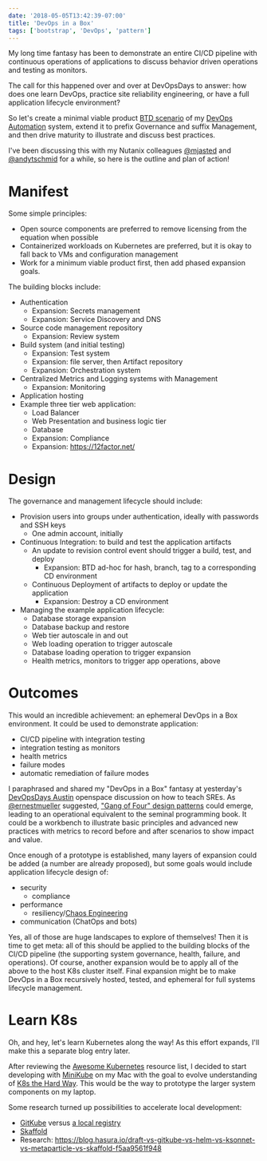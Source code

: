 ```yaml
---
date: '2018-05-05T13:42:39-07:00'
title: 'DevOps in a Box'
tags: ['bootstrap', 'DevOps', 'pattern']
---
```

My long time fantasy has been to demonstrate an entire CI/CD pipeline with
 continuous operations of applications to discuss behavior driven operations
 and testing as monitors.

The call for this happened over and over at DevOpsDays to answer: how does one
 learn DevOps, practice site reliability engineering, or have a full
 application lifecycle environment?

So let's create a minimal viable product [BTD scenario](../devops-btd-pattern)
 of my [DevOps Automation](../devops-automation) system,
 extend it to prefix Governance and suffix Management,
 and then drive maturity to illustrate and discuss best practices.
<!--more-->
I've been discussing this with my Nutanix colleagues
 [@mjasted](https://github.com/mjastad) and
 [@andytschmid](https://github.com/andytschmid/) for a while,
 so here is the outline and plan of action!

# Manifest #

Some simple principles:
- Open source components are preferred to remove licensing from the equation
  when possible
- Containerized workloads on Kubernetes are preferred, but it is okay to
  fall back to VMs and configuration management
- Work for a minimum viable product first, then add phased expansion goals.

The building blocks include:
- Authentication
  - Expansion: Secrets management
  - Expansion: Service Discovery and DNS
- Source code management repository
  - Expansion: Review system
- Build system (and initial testing)
  - Expansion: Test system
  - Expansion: file server, then Artifact repository
  - Expansion: Orchestration system
- Centralized Metrics and Logging systems with Management
  - Expansion: Monitoring
- Application hosting
- Example three tier web application:
  - Load Balancer
  - Web Presentation and business logic tier
  - Database
  - Expansion: Compliance
  - Expansion: https://12factor.net/

# Design #

The governance and management lifecycle should include:
- Provision users into groups under authentication,
  ideally with passwords and SSH keys
  - One admin account, initially
- Continuous Integration: to build and test the application artifacts
  - An update to revision control event should trigger a build, test, and deploy
    - Expansion: BTD ad-hoc for hash, branch, tag to a
  corresponding CD environment
  - Continuous Deployment of artifacts to deploy or update the application
    - Expansion: Destroy a CD environment
- Managing the example application lifecycle:
  - Database storage expansion
  - Database backup and restore
  - Web tier autoscale in and out
  - Web loading operation to trigger autoscale
  - Database loading operation to trigger expansion
  - Health metrics, monitors to trigger app operations, above

# Outcomes #

This would an incredible achievement: an ephemeral DevOps in a Box environment.
 It could be used to demonstrate application:
- CI/CD pipeline with integration testing
- integration testing as monitors
- health metrics
- failure modes
- automatic remediation of failure modes

I paraphrased and shared my "DevOps in a Box" fantasy at yesterday's
 [DevOpsDays Austin](https://twitter.com/hashtag/devopsdaysatx?src=hash)
 openspace discussion on how to teach SREs.
 As [@ernestmueller](https://twitter.com/ernestmueller) suggested,
 ["Gang of Four" design patterns](https://en.wikipedia.org/wiki/Design_Patterns)
 could emerge, leading to an operational equivalent
 to the seminal programming book. It could be a workbench to illustrate basic
 principles and advanced new practices with metrics to record before and after
 scenarios to show impact and value.

Once enough of a prototype is established, many layers of expansion could be
 added (a number are already proposed), but some goals would include
 application lifecycle design of:

- security
  - compliance
- performance
  - resiliency/[Chaos Engineering](https://principlesofchaos.org/)
- communication (ChatOps and bots)

Yes, all of those are huge landscapes to explore of themselves!
 Then it is time to get meta: all of this should be applied to the building
 blocks of the CI/CD pipeline (the supporting system governance, health,
 failure, and operations). Of course, another expansion would be to apply all
 of the above to the host K8s cluster itself. Final expansion might be to make
 DevOps in a Box recursively hosted, tested, and ephemeral for full systems
 lifecycle management.

# Learn K8s #

Oh, and hey, let's learn Kubernetes along the way! As this effort expands,
 I'll make this a separate blog entry later.

After reviewing the [Awesome Kubernetes](https://github.com/ramitsurana/awesome-kubernetes)
 resource list, I decided to start developing with
 [MiniKube](https://kubernetes.io/docs/tasks/tools/install-minikube/)
 on my Mac with the goal to evolve understanding of
 [K8s the Hard Way](https://github.com/kelseyhightower/kubernetes-the-hard-way).
 This would be the way to prototype the larger system components on my laptop.

Some research turned up possibilities to accelerate local development:
- [GitKube](https://gitkube.sh/) versus
 [a local registry](https://blog.hasura.io/sharing-a-local-registry-for-minikube-37c7240d0615)
- [Skaffold](https://github.com/GoogleContainerTools/skaffold)
- Research: https://blog.hasura.io/draft-vs-gitkube-vs-helm-vs-ksonnet-vs-metaparticle-vs-skaffold-f5aa9561f948
